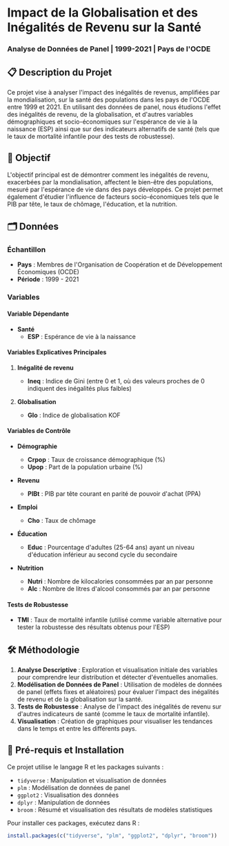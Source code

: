 # Impact de la Globalisation et des Inégalités de Revenu sur la Santé

### Analyse de Données de Panel | 1999-2021 | Pays de l'OCDE

## 📋 Description du Projet

Ce projet vise à analyser l'impact des inégalités de revenus, amplifiées par la mondialisation, sur la santé des populations dans les pays de l'OCDE entre 1999 et 2021. En utilisant des données de panel, nous étudions l'effet des inégalités de revenu, de la globalisation, et d'autres variables démographiques et socio-économiques sur l'espérance de vie à la naissance (ESP) ainsi que sur des indicateurs alternatifs de santé (tels que le taux de mortalité infantile pour des tests de robustesse).

## 🎯 Objectif

L'objectif principal est de démontrer comment les inégalités de revenu, exacerbées par la mondialisation, affectent le bien-être des populations, mesuré par l'espérance de vie dans des pays développés. Ce projet permet également d'étudier l'influence de facteurs socio-économiques tels que le PIB par tête, le taux de chômage, l'éducation, et la nutrition.

## 🗂️ Données

### Échantillon
- **Pays** : Membres de l'Organisation de Coopération et de Développement Économiques (OCDE)
- **Période** : 1999 - 2021

### Variables

#### Variable Dépendante
- **Santé**  
  - **ESP** : Espérance de vie à la naissance

#### Variables Explicatives Principales
1. **Inégalité de revenu**  
   - **Ineq** : Indice de Gini (entre 0 et 1, où des valeurs proches de 0 indiquent des inégalités plus faibles)
   
2. **Globalisation**  
   - **Glo** : Indice de globalisation KOF

#### Variables de Contrôle
- **Démographie**  
  - **Crpop** : Taux de croissance démographique (%)
  - **Upop** : Part de la population urbaine (%)

- **Revenu**  
  - **PIBt** : PIB par tête courant en parité de pouvoir d'achat (PPA)

- **Emploi**  
  - **Cho** : Taux de chômage

- **Éducation**  
  - **Educ** : Pourcentage d'adultes (25-64 ans) ayant un niveau d'éducation inférieur au second cycle du secondaire

- **Nutrition**  
  - **Nutri** : Nombre de kilocalories consommées par an par personne
  - **Alc** : Nombre de litres d'alcool consommés par an par personne

#### Tests de Robustesse
- **TMI** : Taux de mortalité infantile (utilisé comme variable alternative pour tester la robustesse des résultats obtenus pour l'ESP)

## 🛠️ Méthodologie

1. **Analyse Descriptive** : Exploration et visualisation initiale des variables pour comprendre leur distribution et détecter d'éventuelles anomalies.
2. **Modélisation de Données de Panel** : Utilisation de modèles de données de panel (effets fixes et aléatoires) pour évaluer l'impact des inégalités de revenu et de la globalisation sur la santé.
3. **Tests de Robustesse** : Analyse de l'impact des inégalités de revenu sur d'autres indicateurs de santé (comme le taux de mortalité infantile).
4. **Visualisation** : Création de graphiques pour visualiser les tendances dans le temps et entre les différents pays.

## 🧩 Pré-requis et Installation

Ce projet utilise le langage R et les packages suivants :

- `tidyverse` : Manipulation et visualisation de données
- `plm` : Modélisation de données de panel
- `ggplot2` : Visualisation des données
- `dplyr` : Manipulation de données
- `broom` : Résumé et visualisation des résultats de modèles statistiques

Pour installer ces packages, exécutez dans R :

```r
install.packages(c("tidyverse", "plm", "ggplot2", "dplyr", "broom"))
